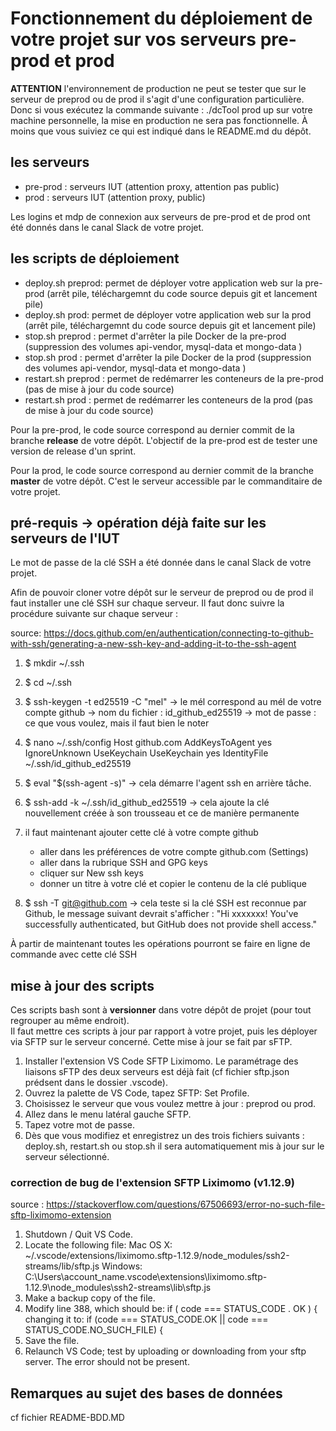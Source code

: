 # Fonctionnement du déploiement de votre projet sur vos serveurs pre-prod et prod

**ATTENTION** l'environnement de production ne peut se tester que sur le serveur de preprod ou de prod il s'agit d'une configuration particulière. Donc si vous exécutez la commande suivante : ./dcTool prod up sur votre machine personnelle, la mise en production ne sera pas fonctionnelle. À moins que vous suiviez ce qui est indiqué dans le README.md du dépôt. 

## les serveurs

* pre-prod : serveurs IUT (attention proxy, attention pas public)
* prod : serveurs IUT (attention proxy, public)

Les logins et mdp de connexion aux serveurs de pre-prod et de prod ont été donnés dans le canal Slack de votre projet. 

## les scripts de déploiement

* deploy.sh preprod: permet de déployer votre application web sur la pre-prod (arrêt pile, téléchargemnt du code source depuis git et lancement pile)
* deploy.sh prod: permet de déployer votre application web sur la prod (arrêt pile, téléchargemnt du code source depuis git et lancement pile)
* stop.sh preprod : permet d'arrêter la pile Docker de la pre-prod (suppression des volumes api-vendor, mysql-data et mongo-data )
* stop.sh prod : permet d'arrêter la pile Docker de la prod (suppression des volumes api-vendor, mysql-data et mongo-data )
* restart.sh preprod : permet de redémarrer les conteneurs de la pre-prod (pas de mise à jour du code source)
* restart.sh prod : permet de redémarrer les conteneurs de la prod (pas de mise à jour du code source)


Pour la pre-prod, le code source correspond au dernier commit de la branche **release** de votre dépôt. L'objectif de la pre-prod est de tester une version de release d'un sprint. 

Pour la prod, le code source correspond au dernier commit de la branche **master** de votre dépôt. C'est le serveur accessible par le commanditaire de votre projet. 

## pré-requis -> opération déjà faite sur les serveurs de l'IUT

Le mot de passe de la clé SSH a été donnée dans le canal Slack de votre projet. 

Afin de pouvoir cloner votre dépôt sur le serveur de preprod ou de prod il faut installer une clé SSH sur chaque serveur. Il faut donc suivre la procédure suivante sur chaque serveur : 

source: https://docs.github.com/en/authentication/connecting-to-github-with-ssh/generating-a-new-ssh-key-and-adding-it-to-the-ssh-agent

1. $ mkdir ~/.ssh
2. $ cd ~/.ssh
3. $ ssh-keygen -t ed25519 -C "mel"
    -> le mél correspond au mél de votre compte github 
    -> nom du fichier : id_github_ed25519
    -> mot de passe : ce que vous voulez, mais il faut bien le noter
4. $ nano ~/.ssh/config
	Host github.com
        AddKeysToAgent yes
        IgnoreUnknown UseKeychain
        UseKeychain yes
        IdentityFile ~/.ssh/id_github_ed25519

5. $ eval "$(ssh-agent -s)"
    -> cela démarre l'agent ssh en arrière tâche. 
6. $ ssh-add -k ~/.ssh/id_github_ed25519
    -> cela ajoute la clé nouvellement créée à son trousseau et ce de manière permanente
7. il faut maintenant ajouter cette clé à votre compte github
    * aller dans les préférences de votre compte github.com (Settings)
    * aller dans la rubrique SSH and GPG keys
    * cliquer sur New ssh keys
    * donner un titre à votre clé et copier le contenu de la clé publique
8. $ ssh -T git@github.com
    -> cela teste si la clé SSH est reconnue par Github, le message suivant devrait s'afficher : 
    "Hi xxxxxxx! You've successfully authenticated, but GitHub does not provide shell access."

À partir de maintenant toutes les opérations pourront se faire en ligne de commande avec cette clé SSH

## mise à jour des scripts

Ces scripts bash sont à **versionner** dans votre dépôt de projet (pour tout regrouper au même endroit).  
Il faut mettre ces scripts à jour par rapport à votre projet, puis les déployer via SFTP sur le serveur concerné. Cette mise à jour se fait par sFTP. 

1. Installer l'extension VS Code SFTP Liximomo. Le paramétrage des liaisons sFTP des deux serveurs est déjà fait (cf fichier sftp.json prédsent dans le dossier .vscode). 
2. Ouvrez la palette de VS Code, tapez SFTP: Set Profile.  
3. Choisissez le serveur que vous voulez mettre à jour : preprod ou prod.
4. Allez dans le menu latéral gauche SFTP. 
5. Tapez votre mot de passe. 
6. Dès que vous modifiez et enregistrez un des trois fichiers suivants : deploy.sh, restart.sh ou stop.sh il sera automatiquement mis à jour sur le serveur sélectionné. 


### correction de bug de l'extension SFTP Liximomo (v1.12.9)
source : https://stackoverflow.com/questions/67506693/error-no-such-file-sftp-liximomo-extension

1. Shutdown / Quit VS Code.
2. Locate the following file:
Mac OS X:
~/.vscode/extensions/liximomo.sftp-1.12.9/node_modules/ssh2-streams/lib/sftp.js
Windows:
C:\Users\account_name\.vscode\extensions\liximomo.sftp-1.12.9\node_modules\ssh2-streams\lib\sftp.js
3. Make a backup copy of the file.
4. Modify line 388, which should be:
if ( code === STATUS_CODE . OK ) { changing it to:
if (code === STATUS_CODE.OK || code === STATUS_CODE.NO_SUCH_FILE) {
5. Save the file.
6. Relaunch VS Code; test by uploading or downloading from your sftp server. The error should not be present.


## Remarques au sujet des bases de données

cf fichier README-BDD.MD


